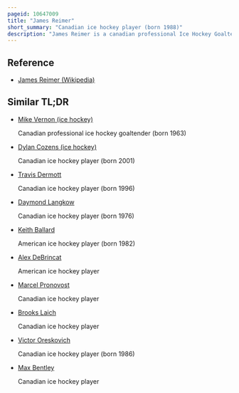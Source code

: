 ```yaml
---
pageid: 10647009
title: "James Reimer"
short_summary: "Canadian ice hockey player (born 1988)"
description: "James Reimer is a canadian professional Ice Hockey Goaltender for the Detroit Red Wings of the National Hockey League. Reimer has also played in the Nhl for the san Jose Sharks florida Panthers toronto maple Leafs and Carolina Hurricanes. He was chosen by the Maple Leafs in the fourth Round of the nhl Entry Draft in 2006. He started playing minor Hockey when he was 12 in his Hometown. He played junior Hockey with the red Deer Rebels of the western Hockey League after being selected in the fifth Round of the Whl Bantam Draft in 2003."
---
```


## Reference

- [James Reimer (Wikipedia)](https://en.wikipedia.org/?curid=10647009)

## Similar TL;DR

- [Mike Vernon (ice hockey)](/tldr/en/mike-vernon-ice-hockey)

  Canadian professional ice hockey goaltender (born 1963)

- [Dylan Cozens (ice hockey)](/tldr/en/dylan-cozens-ice-hockey)

  Canadian ice hockey player (born 2001)

- [Travis Dermott](/tldr/en/travis-dermott)

  Canadian ice hockey player (born 1996)

- [Daymond Langkow](/tldr/en/daymond-langkow)

  Canadian ice hockey player (born 1976)

- [Keith Ballard](/tldr/en/keith-ballard)

  American ice hockey player (born 1982)

- [Alex DeBrincat](/tldr/en/alex-debrincat)

  American ice hockey player

- [Marcel Pronovost](/tldr/en/marcel-pronovost)

  Canadian ice hockey player

- [Brooks Laich](/tldr/en/brooks-laich)

  Canadian ice hockey player

- [Victor Oreskovich](/tldr/en/victor-oreskovich)

  Canadian ice hockey player (born 1986)

- [Max Bentley](/tldr/en/max-bentley)

  Canadian ice hockey player

